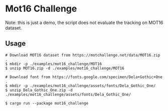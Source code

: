 # Mot16 Challenge

Note: this is just a demo, the script does not evaluate the tracking on MOT16 dataset.

## Usage

```
# Download MOT16 dataset from https://motchallenge.net/data/MOT16.zip .
$ mkdir -p ./examples/mot16_challenge/MOT16
$ unzip MOT16.zip -d ./examples/mot16_challenge/MOT16

# Download font from https://fonts.google.com/specimen/Dela+Gothic+One .
$ mkdir -p ./examples/mot16_challenge/assets/fonts/Dela_Gothic_One/
$ unzip Dela_Gothic_One.zip -d ./examples/mot16_challenge/assets/fonts/Dela_Gothic_One/

$ cargo run --package mot16_challenge
```
